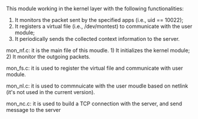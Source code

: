 This module working in the kernel layer with the following functionalities:
1) It monitors the packet sent by the specified apps  (i.e., uid == 10022);
2) It registers a virtual file (i.e., /dev/montest) to communicate with the user module;
3) It periodically sends the collected context information to the server.


mon_nf.c: it is the main file of this moudle.
          1) It initializes the kernel module;
					2) It monitor the outgoing packets.

mon_fs.c: it is used to register the virtual file and communicate with user module.

mon_nl.c: it is used to commnuicate with the user moudle based on netlink (it's not used in the current version).

mon_nc.c: it is used to build a TCP connection with the server, and send message to the server

